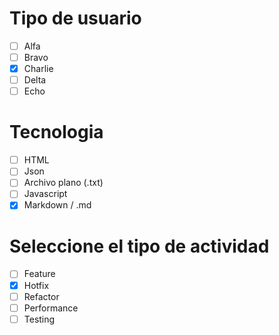 # Tipo de usuario
- [ ] Alfa
- [ ] Bravo 
- [x] Charlie
- [ ] Delta
- [ ] Echo

# Tecnologia
- [ ] HTML
- [ ] Json
- [ ] Archivo plano (.txt)
- [ ] Javascript
- [x] Markdown / .md

# Seleccione el tipo de actividad
- [ ] Feature
- [x] Hotfix
- [ ] Refactor
- [ ] Performance
- [ ] Testing
